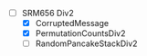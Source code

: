 - [ ] SRM656 Div2
  - [x] CorruptedMessage
  - [x] PermutationCountsDiv2
  - [ ] RandomPancakeStackDiv2
